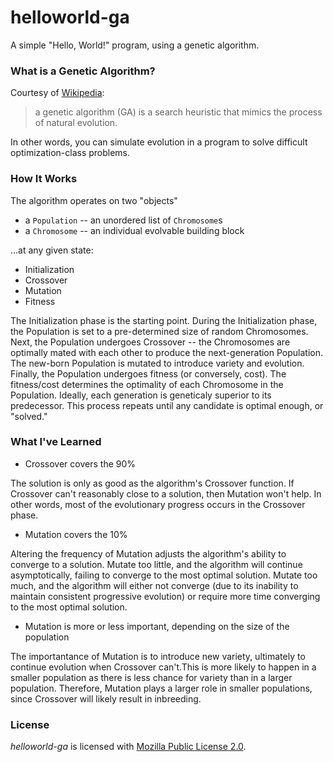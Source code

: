 # helloworld-ga

A simple "Hello, World!" program, using a genetic algorithm.

### What is a Genetic Algorithm?

Courtesy of [Wikipedia][1]:
>a genetic algorithm (GA) is a search heuristic that mimics the process of natural evolution.

In other words, you can simulate evolution in a program to solve difficult optimization-class problems.

### How It Works

The algorithm operates on two "objects"

* a `Population` -- an unordered list of `Chromosome`s
* a `Chromosome` -- an individual evolvable building block

...at any given state:

* Initialization
* Crossover
* Mutation
* Fitness

The Initialization phase is the starting point. During the Initialization phase, the Population is set to a pre-determined size of random Chromosomes. Next, the Population undergoes Crossover -- the Chromosomes are optimally mated with each other to produce the next-generation Population. The new-born Population is mutated to introduce variety and evolution. Finally, the Population undergoes fitness (or conversely, cost). The fitness/cost determines the optimality of each Chromosome in the Population. Ideally, each generation is  geneticaly superior to its predecessor. This process repeats until any candidate is optimal enough, or "solved."

### What I've Learned

* Crossover covers the 90%

The solution is only as good as the algorithm's Crossover function. If Crossover can't reasonably close to a solution, then Mutation won't help. In other words, most of the evolutionary progress occurs in the Crossover phase.

* Mutation covers the 10%

Altering the frequency of Mutation adjusts the algorithm's ability to converge to a solution. Mutate too little, and the algorithm will continue asymptotically, failing to converge to the most optimal solution. Mutate too much, and the algorithm will either not converge (due to its inability to maintain consistent progressive evolution) or require more time converging to the most optimal solution.

* Mutation is more or less important, depending on the size of the population

The importantance of Mutation is to introduce new variety, ultimately to continue evolution when Crossover can't.This is more likely to happen in a smaller population as there is less chance for variety than in a larger population. Therefore, Mutation plays a larger role in smaller populations, since Crossover will likely result in inbreeding.

### License

*helloworld-ga* is licensed with [Mozilla Public License 2.0][2].

[1]:http://en.wikipedia.org/w/index.php?title=Genetic_algorithm&oldid=516133477
[2]:http://www.mozilla.org/MPL/2.0/